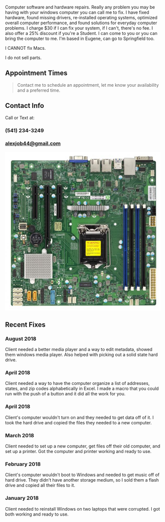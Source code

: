 Computer software and hardware repairs. Really any problem you may be having with your windows computer you can call me to fix. I have fixed hardware, found missing drivers, re-installed operating systems, optimized overall computer performance, and found solutions for everyday computer problems. I charge $30 if I can fix your system, if I can't, there's no fee. I also offer a 25% discount if you're a Student. I can come to you or you can bring the computer to me. I'm based in Eugene, can go to Springfield too.

I CANNOT fix Macs.

I do not sell parts.

## Appointment Times
> Contact me to schedule an appointment, let me know your availability and a preferred time.

## Contact Info
Call or Text at:
### (541) 234-3249
### alexjob44@gmail.com

<img src="Motherboard.jpg" alt="hi" class="inline"/>

## Recent Fixes
### August 2018
Client needed a better media player and a way to edit metadata, showed them windows media player. Also helped with picking out a solid state hard drive.

### April 2018
Client needed a way to have the computer organize a list of addresses, states, and zip codes alphabetically in Excel. 
I made a macro that you could run with the push of a button and it did all the work for you.

### April 2018
Client's computer wouldn't turn on and they needed to get data off of it. I took the hard drive and copied the files
they needed to a new computer.

### March 2018
Client needed to set up a new computer, get files off their old computer, and set up a printer. Got the computer and
printer working and ready to use.

### February 2018
Client's computer wouldn't boot to Windows and needed to get music off of hard drive. They didn't have another 
storage medium, so I sold them a flash drive and copied all their files to it.

### January 2018
Client needed to reinstall Windows on two laptops that were corrupted. I got both working and ready to use.
